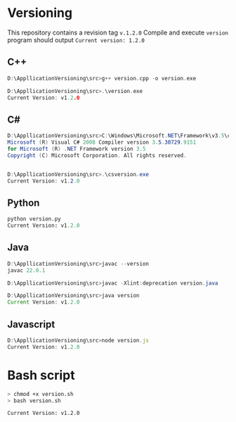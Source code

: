 # Versioning
This repository contains a revision tag `v.1.2.0`
Compile and execute `version` program should output `Current version: 1.2.0`



## C++

```cpp
D:\AppllicationVersioning\src>g++ version.cpp -o version.exe

D:\AppllicationVersioning\src>.\version.exe
Current Version: v1.2.0
```

## C#

```cs
D:\AppllicationVersioning\src>C:\Windows\Microsoft.NET\Framework\v3.5\csc.exe /t:exe /out:csversion.exe version.cs
Microsoft (R) Visual C# 2008 Compiler version 3.5.30729.9151
for Microsoft (R) .NET Framework version 3.5
Copyright (C) Microsoft Corporation. All rights reserved.


D:\AppllicationVersioning\src>.\csversion.exe
Current Version: v1.2.0
```

## Python

```python
python version.py
Current Version: v1.2.0
```

## Java

```java
D:\AppllicationVersioning\src>javac --version
javac 22.0.1

D:\AppllicationVersioning\src>javac -Xlint:deprecation version.java

D:\AppllicationVersioning\src>java version
Current Version: v1.2.0
```

## Javascript

```javascript
D:\AppllicationVersioning\src>node version.js
Current Version: v1.2.0
```

# Bash script

```bash
> chmod +x version.sh
> bash version.sh

Current Version: v1.2.0
```
